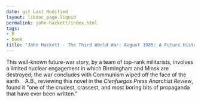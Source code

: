 ```yaml
---
date: git Last Modified
layout: libdoc_page.liquid
permalink: john-hackett/index.html
tags:
- H
- book
title: "John Hackett - The Third World War: August 1985: A Future History"
---
```


This well-known future-war story, by a team of top-rank  militarists, involves a limited nuclear engagement in which Birmingham and Minsk  are destroyed; the war concludes with Communism wiped off the face of the earth.
 
A.B., reviewing this novel in the _Cienfuegos Press  Anarchist Review_, found it "one of the crudest, crassest, and most boring  bits of propaganda that have ever been written."